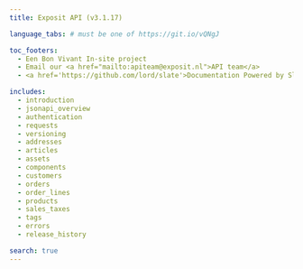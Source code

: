 ```yaml
---
title: Exposit API (v3.1.17)

language_tabs: # must be one of https://git.io/vQNgJ

toc_footers:
  - Een Bon Vivant In-site project
  - Email our <a href="mailto:apiteam@exposit.nl">API team</a>
  - <a href='https://github.com/lord/slate'>Documentation Powered by Slate</a>

includes:
  - introduction
  - jsonapi_overview
  - authentication
  - requests
  - versioning
  - addresses
  - articles
  - assets
  - components
  - customers
  - orders
  - order_lines
  - products
  - sales_taxes
  - tags
  - errors
  - release_history

search: true
---
```

